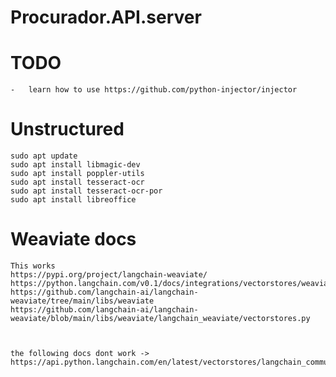 # Procurador.API.server

# TODO
    -   learn how to use https://github.com/python-injector/injector

# Unstructured
    sudo apt update
    sudo apt install libmagic-dev
    sudo apt install poppler-utils
    sudo apt install tesseract-ocr
    sudo apt install tesseract-ocr-por
    sudo apt install libreoffice

# Weaviate docs
    This works
    https://pypi.org/project/langchain-weaviate/
    https://python.langchain.com/v0.1/docs/integrations/vectorstores/weaviate/
    https://github.com/langchain-ai/langchain-weaviate/tree/main/libs/weaviate
    https://github.com/langchain-ai/langchain-weaviate/blob/main/libs/weaviate/langchain_weaviate/vectorstores.py



    the following docs dont work ->   https://api.python.langchain.com/en/latest/vectorstores/langchain_community.vectorstores.weaviate.Weaviate.html 

